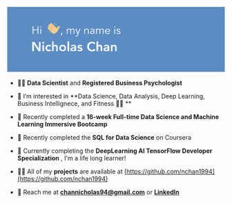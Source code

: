 ![GitHub Logo](/header.png)
<br>



- 👨‍🏫 **Data Scientist** and **Registered Business Psychologist**

- 👀 I’m interested in **Data Science, Data Analysis, Deep Learning, Business Intellignece, and Fitness 🏋🏻 **

- 📝 Recently completed a **16-week Full-time Data Science and Machine Learning Immersive Bootcamp**

- 🌱 Recently completed the **SQL for Data Science** on Coursera

- 🌱 Currently completing the **DeepLearning AI TensorFlow Developer Specialization** , I'm a life long learner!

- 👨‍💻 All of my **projects** are available at [https://github.com/nchan1994](https://github.com/nchan1994)

- 💬 Reach me at **channicholas94@gmail.com** or **[LinkedIn](https://www.linkedin.com/in/nicholaschan19/)**

<br>


<!--***Looking for an opportunity that allows me to further develop and apply my technical and social skills*** -->
<br>
<br>

<!---
nchan1994/nchan1994 is a ✨ special ✨ repository because its `README.md` (this file) appears on your GitHub profile.
You can click the Preview link to take a look at your changes.
--->
<br>
